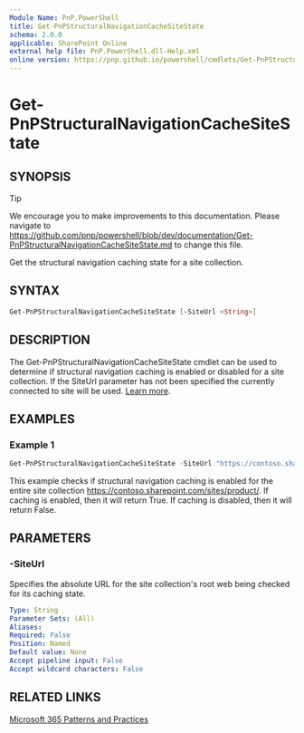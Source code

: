 ```yaml
---
Module Name: PnP.PowerShell
title: Get-PnPStructuralNavigationCacheSiteState
schema: 2.0.0
applicable: SharePoint Online
external help file: PnP.PowerShell.dll-Help.xml
online version: https://pnp.github.io/powershell/cmdlets/Get-PnPStructuralNavigationCacheSiteState.html
---
```

 
# Get-PnPStructuralNavigationCacheSiteState

## SYNOPSIS

> [!TIP]
> We encourage you to make improvements to this documentation. Please navigate to https://github.com/pnp/powershell/blob/dev/documentation/Get-PnPStructuralNavigationCacheSiteState.md to change this file.

Get the structural navigation caching state for a site collection.

## SYNTAX

```powershell
Get-PnPStructuralNavigationCacheSiteState [-SiteUrl <String>]
```

## DESCRIPTION
The Get-PnPStructuralNavigationCacheSiteState cmdlet can be used to determine if structural navigation caching is enabled or disabled for a site collection. If the SiteUrl parameter has not been specified the currently connected to site will be used. [Learn more](https://support.office.com/article/structural-navigation-and-performance-f163053f-8eca-4b9c-b973-36b395093b43). 

## EXAMPLES

### Example 1
```powershell
Get-PnPStructuralNavigationCacheSiteState -SiteUrl "https://contoso.sharepoint.com/sites/product/" 
```

This example checks if structural navigation caching is enabled for the entire site collection https://contoso.sharepoint.com/sites/product/. If caching is enabled, then it will return True. If caching is disabled, then it will return False. 

## PARAMETERS

### -SiteUrl
Specifies the absolute URL for the site collection's root web being checked for its caching state. 

```yaml
Type: String
Parameter Sets: (All)
Aliases:
Required: False
Position: Named
Default value: None
Accept pipeline input: False
Accept wildcard characters: False
```

## RELATED LINKS

[Microsoft 365 Patterns and Practices](https://aka.ms/m365pnp)

